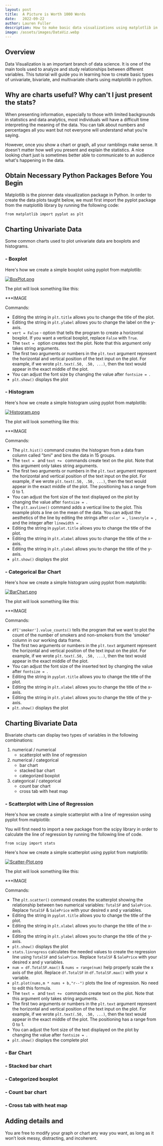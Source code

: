 ```yaml
---
layout: post
title:  A Picture is Worth 1000 Words
date:   2022-09-22
author: Lauren Fuller
description: How to make basic data visualizations using matplotlib in Python to better and more easily convey the hidden information of a data set. 
image: /assets/images/DataViz.webp
---
```


## Overview

Data Visualization is an important branch of data science. It is one of the main tools used to analyze and study relationships between different variables. This tutorial will guide you in learning how to create basic types of univariate, bivariate, and multivariate charts using matplotlib in python. 

## Why are charts useful? Why can't I just present the stats?

When presenting information, especially to those with limited backgrounds in statistics and data analytics, most individuals will have a difficult time interpreting the meaning of the data. You can talk about numbers and percentages all you want but not everyone will understand what you’re saying. 

However, once you show a chart or graph, all your ramblings make sense. It doesn't matter how well you present and explain the statistics. A nice looking chart just is sometimes better able to communicate to an audience what's happening in the data. 

## Obtain Necessary Python Packages Before You Begin
Matplotlib is the pionner data visualization package in Python. In order to create the data plots taught below, we must first import the pyplot package from the matplotlib library by running the following code: 

`from matplotlib import pyplot as plt`

## Charting Univariate Data
Some common charts used to plot univariate data are boxplots and histograms. 

### - Boxplot

Here's how we create a simple boxplot using pyplot from matplotlib:

[![BoxPlot.png](https://i.postimg.cc/vmgj53sZ/BoxPlot.png)](https://postimg.cc/bGP3h0r7)


The plot will look something like this: 

***IMAGE

Commands:
* Editing the string in `plt.title` allows you to change the title of the plot.
* Editing the string in `plt.ylabel` allows you to change the label on the y-axis.
* `vert = False` - option that tells the program to create a horizontal boxplot. If you want a vertical boxplot, replace `False` with `True`.
* The `text = ` option creates text the plot. Note that this argument only takes string arguments. 
* The first two arguments or numbers in the `plt.text` argument represent the horizontal and vertical position of the text input on the plot. For example, if we wrote `plt.text(.50, .50, ...)`, then the text would appear in the exact middle of the plot. 
* You can adjust the font size by changing the value after `fontsize = `. 
* `plt.show()` displays the plot

### - Histogram

Here's how we create a simple histogram using pyplot from matplotlib:

[![Histogram.png](https://i.postimg.cc/ZqGQHpbF/Histogram.png)](https://postimg.cc/FfxGsfJ7)

The plot will look something like this: 

***IMAGE

Commands:
* The `plt.hist()` command creates the histogram from a data fram column called "bmi" and bins the data in 15 groups.
* The `text = ` and `text += ` commands create text on the plot. Note that this argument only takes string arguments.
* The first two arguments or numbers in the `plt.text` argument represent the horizontal and vertical position of the text input on the plot. For example, if we wrote `plt.text(.50, .50, ...)`, then the text would appear in the exact middle of the plot. The positioning has a range from 0 to 1. 
* You can adjust the font size of the text displayed on the plot by changing the value after `fontsize = `.  
* The `plt.axvline()` command adds a vertical line to the plot. This example plots a line on the mean of the data. You can adjust the aesthetics of the line by editing the strings after `color = `, `linestyle = `, and the integer after `linewidth = `.
* Editing the string in `pyplot.title` allows you to change the title of the plot.
* Editing the string in `plt.xlabel` allows you to change the title of the x-axis.
* Editing the string in `plt.ylabel` allows you to change the title of the y-axis.
* `plt.show()` displays the plot


### - Categorical Bar Chart

Here's how we create a simple histogram using pyplot from matplotlib:

[![BarChart.png](https://i.postimg.cc/MT1FFHXk/BarChart.png)](https://postimg.cc/njc2sHvT)

The plot will look something like this: 

***IMAGE

Commands: 
* `df['smoker'].value_counts()` tells the program that we want to plot the count of the number of smokers and non-smokers from the 'smoker' column in our working data frame. 
* The first two arguments or numbers in the `plt.text` argument represent the horizontal and vertical position of the text input on the plot. For example, if we wrote `plt.text(.50, .50, ...)`, then the text would appear in the exact middle of the plot.
* You can adjust the font size of the inserted text by changing the value after `fontsize = `. 
* Editing the string in `pyplot.title` allows you to change the title of the plot.
* Editing the string in `plt.xlabel` allows you to change the title of the x-axis.
* Editing the string in `plt.ylabel` allows you to change the title of the y-axis.
* `plt.show()` displays the plot

## Charting Bivariate Data
Bivariate charts can display two types of variables in the following combinations: 
1. numerical / numerical
    * scatterplot with line of regression
2. numerical / categorical
    * bar chart
    * stacked bar chart
    * categorized boxplot
3. categorical / categorical
    * count bar chart
    * cross tab with heat map

### - Scatterplot with Line of Regression

Here's how we create a simple scatterplot with a line of regression using pyplot from matplotlib:

You will first need to import a new package from the scipy library in order to calculate the line of regression by running the following line of code.

`from scipy import stats`

Here's how we create a simple scatterplot using pyplot from matplotlib:

[![Scatter-Plot.png](https://i.postimg.cc/XNcPKrTd/Scatter-Plot.png)](https://postimg.cc/F1zGNHFH)

The plot will look something like this: 

***IMAGE

Commands: 
* The `plt.scatter()` command creates the scatterplot showing the relationship between two numerical variables: `TotalSF` and `SalePrice`. Replace `TotalSF` & `SalePrice` with your desired x and y variables. 
* Editing the string in `pyplot.title` allows you to change the title of the plot.
* Editing the string in `plt.xlabel` allows you to change the title of the x-axis.
* Editing the string in `plt.ylabel` allows you to change the title of the y-axis.
* `plt.show()` displays the plot
*  `stats.linregress` calculates the needed values to create the regression line using `TotalSF` and `SalePrice`. Replace `TotalSF` & `SalePrice` with your desired x and y variables. 
* `num = df.TotalSF.max()` & `nums = range(num)` help properly scale the x axis of the plot. Replace `df.TotalSF` in `df.TotalSF.max()` with your x variable. 
* `plt.plot(nums,m * nums + b,"r--")` plots the line of regression. No need to edit this formula. 
* The `text = ` and `text += ` commands create text on the plot. Note that this argument only takes string arguments.
* The first two arguments or numbers in the `plt.text` argument represent the horizontal and vertical position of the text input on the plot. For example, if we wrote `plt.text(.50, .50, ...)`, then the text would appear in the exact middle of the plot. The positioning has a range from 0 to 1. 
* You can adjust the font size of the text displayed on the plot by changing the value after `fontsize = `.  
* `plt.show()` displays the complete plot

### - Bar Chart


### - Stacked bar chart


### - Categorized boxplot
 

### - Count bar chart


### - Cross tab with heat map



## Adding details and 
You are free to modify your graph or chart any way you want, as long as it won’t look messy, distracting, and incoherent. 